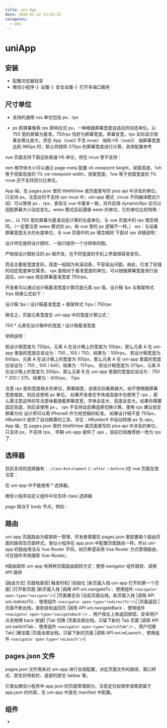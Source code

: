 ```yaml
---
title: uni-App
date: 2020-01-22 23:33:33
categores:
  - web
---
```


# uniApp

## 安装

- 配置浏览器目录
- 微信小程序-》设置-》安全设置-》打开多端口服务

## 尺寸单位

- 支持的通用 css 单位包括 px、rpx

- px 即屏幕像素
  rpx 即响应式 px，一种根据屏幕宽度自适应的动态单位。以 750 宽的屏幕为基准，750rpx 恰好为屏幕宽度。屏幕变宽，rpx 实际显示效果会等比放大，但在 App（vue2 不含 nvue） 端和 H5（vue2） 端屏幕宽度达到 960px 时，默认将按照 375px 的屏幕宽度进行计算，具体配置参考

vue 页面支持下面这些普通 H5 单位，但在 nvue 里不支持：

rem 根字体大小可以通过 page-meta 配置
vh viewpoint height，视窗高度，1vh 等于视窗高度的 1%
vw viewpoint width，视窗宽度，1vw 等于视窗宽度的 1%
nvue 还不支持百分比单位。

App 端，在 pages.json 里的 titleNView 或页面里写的 plus api 中涉及的单位，只支持 px。注意此时不支持 rpx
nvue 中，uni-app 模式（nvue 不同编译模式介绍）可以使用 px 、rpx，表现与 vue 中基本一致，另外启用 dynamicRpx 后可以适配屏幕大小动态变化。weex 模式目前遵循 weex 的单位，它的单位比较特殊：

px:，以 750 宽的屏幕为基准动态计算的长度单位，与 vue 页面中的 rpx 理念相同。（一定要注意 weex 模式的 px，和 vue 里的 px 逻辑不一样。）
wx：与设备屏幕宽度无关的长度单位，与 vue 页面中的 px 理念相同
下面对 rpx 详细说明：

设计师在提供设计图时，一般只提供一个分辨率的图。

严格按设计图标注的 px 做开发，在不同宽度的手机上界面很容易变形。

而且主要是宽度变形。高度一般因为有滚动条，不容易出问题。由此，引发了较强的动态宽度单位需求。
rpx 是相对于基准宽度的单位，可以根据屏幕宽度进行自适应。uni-app 规定屏幕基准宽度 750rpx。

开发者可以通过设计稿基准宽度计算页面元素 rpx 值，设计稿 1px 与框架样式 1rpx 转换公式如下：

设计稿 1px / 设计稿基准宽度 = 框架样式 1rpx / 750rpx

换言之，页面元素宽度在 uni-app 中的宽度计算公式：

750 \* 元素在设计稿中的宽度 / 设计稿基准宽度

举例说明：

若设计稿宽度为 750px，元素 A 在设计稿上的宽度为 100px，那么元素 A 在 uni-app 里面的宽度应该设为：750 _ 100 / 750，结果为：100rpx。
若设计稿宽度为 640px，元素 A 在设计稿上的宽度为 100px，那么元素 A 在 uni-app 里面的宽度应该设为：750 _ 100 / 640，结果为：117rpx。
若设计稿宽度为 375px，元素 B 在设计稿上的宽度为 200px，那么元素 B 在 uni-app 里面的宽度应该设为：750 \* 200 / 375，结果为：400rpx。
Tips

注意 rpx 是和宽度相关的单位，屏幕越宽，该值实际像素越大。如不想根据屏幕宽度缩放，则应该使用 px 单位。
如果开发者在字体或高度中也使用了 rpx ，那么需注意这样的写法意味着随着屏幕变宽，字体会变大、高度会变大。如果你需要固定高度，则应该使用 px 。
rpx 不支持动态横竖屏切换计算，使用 rpx 建议锁定屏幕方向
设计师可以用 iPhone6 作为视觉稿的标准。
如果设计稿不是 750px，HBuilderX 提供了自动换算的工具，详见：HBuilderX 中自动转换 px 为 upx。
App 端，在 pages.json 里的 titleNView 或页面里写的 plus api 中涉及的单位，只支持 px，不支持 rpx。
早期 uni-app 提供了 upx ，目前已经推荐统一改为 rpx 了.

## 选择器

目前支持的选择器有：`.class` `#id` `element` (`::after` `::before` )仅 vue 页面生效
注意：

在 uni-app 中不能使用 \* 选择器。

微信小程序自定义组件中仅支持 class 选择器

page 相当于 body 节点，例如：

## 路由

uni-app 页面路由为框架统一管理，开发者需要在 pages.json 里配置每个路由页面的路径及页面样式。类似小程序在 app.json 中配置页面路由一样。所以 uni-app 的路由用法与 Vue Router 不同，如仍希望采用 Vue Router 方式管理路由，可在插件市场搜索 Vue-Router。

#路由跳转
uni-app 有两种页面路由跳转方式：使用 navigator 组件跳转、调用 API 跳转

|路由方式| 页面栈表现| 触发时机|
|初始化 |新页面入栈 uni-app 打开的第一个页面|
|打开新页面 |新页面入栈 |调用 API uni.navigateTo 、使用组件 `<navigator open-type="navigate"/>`|
|页面重定向 |当前页面出栈，新页面入栈 |调用 API uni.redirectTo 、使用组件 `<navigator open-type="redirectTo"/>`|
|页面返回 |页面不断出栈，直到目标返回页 |调用 API uni.navigateBack 、使用组件 `<navigator open-type="navigateBack"/>` 、用户按左上角返回按钮、安卓用户点击物理 back 按键|
|Tab 切换 |页面全部出栈，只留下新的 Tab 页面 |调用 API uni.switchTab 、使用组件 `<navigator open-type="switchTab"/>` 、用户切换 Tab|
|重加载 |页面全部出栈，只留下新的页面 |调用 API uni.reLaunch 、使用组件 `<navigator open-type="reLaunch"/>`|

## pages.json 文件

pages.json 文件用来对 uni-app 进行全局配置，决定页面文件的路径、窗口样式、原生的导航栏、底部的原生 tabbar 等。

它类似微信小程序中 app.json 的页面管理部分。注意定位权限申请等原属于 app.json 的内容，在 uni-app 中是在 manifest 中配置。

## 组件

-
